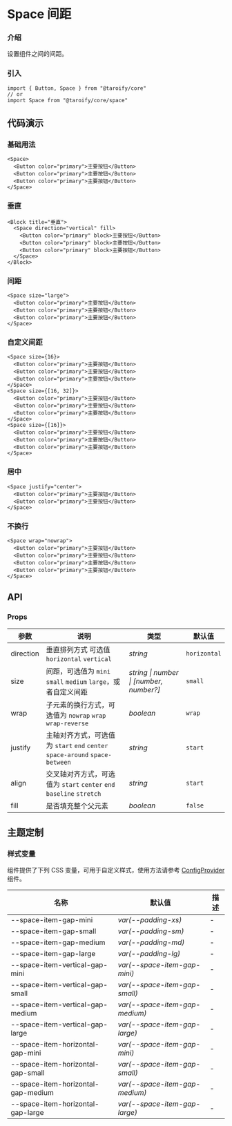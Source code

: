 # Space 间距

### 介绍

设置组件之间的间距。

### 引入

```tsx
import { Button, Space } from "@taroify/core"
// or
import Space from "@taroify/core/space"
```

## 代码演示

### 基础用法

```tsx
<Space>
  <Button color="primary">主要按钮</Button>
  <Button color="primary">主要按钮</Button>
  <Button color="primary">主要按钮</Button>
</Space>
```

### 垂直

```tsx
<Block title="垂直">
  <Space direction="vertical" fill>
    <Button color="primary" block>主要按钮</Button>
    <Button color="primary" block>主要按钮</Button>
    <Button color="primary" block>主要按钮</Button>
  </Space>
</Block>
```
### 间距

```tsx
<Space size="large">
  <Button color="primary">主要按钮</Button>
  <Button color="primary">主要按钮</Button>
  <Button color="primary">主要按钮</Button>
</Space>
```

### 自定义间距

```tsx
<Space size={16}>
  <Button color="primary">主要按钮</Button>
  <Button color="primary">主要按钮</Button>
  <Button color="primary">主要按钮</Button>
</Space>
<Space size={[16, 32]}>
  <Button color="primary">主要按钮</Button>
  <Button color="primary">主要按钮</Button>
  <Button color="primary">主要按钮</Button>
</Space>
<Space size={[16]}>
  <Button color="primary">主要按钮</Button>
  <Button color="primary">主要按钮</Button>
  <Button color="primary">主要按钮</Button>
</Space>
```

### 居中

```tsx
<Space justify="center">
  <Button color="primary">主要按钮</Button>
  <Button color="primary">主要按钮</Button>
</Space>
```

### 不换行

```tsx
<Space wrap="nowrap">
  <Button color="primary">主要按钮</Button>
  <Button color="primary">主要按钮</Button>
  <Button color="primary">主要按钮</Button>
  <Button color="primary">主要按钮</Button>
</Space>
```


## API

### Props

| 参数 | 说明 | 类型 | 默认值 |
| --- | --- | --- | --- |
| direction | 垂直排列方式 可选值 `horizontal` `vertical` | _string_ | `horizontal` |
| size | 间距，可选值为 `mini` `small` `medium` `large`，或者自定义间距 | _string \| number \| [number, number?]_ | `small` |
| wrap | 子元素的换行方式，可选值为 `nowrap` `wrap` `wrap-reverse` | _boolean_ | `wrap` |
| justify | 主轴对齐方式，可选值为 `start` `end` `center` `space-around` `space-between` | _string_ | `start` |
| align | 交叉轴对齐方式，可选值为 `start` `center` `end` `baseline` `stretch` | _string_ | `start` |
| fill | 是否填充整个父元素 | _boolean_ | `false` |

## 主题定制

### 样式变量

组件提供了下列 CSS 变量，可用于自定义样式，使用方法请参考 [ConfigProvider](/components/config-provider/) 组件。

| 名称                                 | 默认值                            | 描述  |
|------------------------------------|--------------------------------|-----|
| --space-item-gap-mini              | _var(--padding-xs)_            | -   |
| --space-item-gap-small             | _var(--padding-sm)_            | -   |
| --space-item-gap-medium            | _var(--padding-md)_            | -   |
| --space-item-gap-large             | _var(--padding-lg)_            | -   |
| --space-item-vertical-gap-mini     | _var(--space-item-gap-mini)_   | -   |
| --space-item-vertical-gap-small    | _var(--space-item-gap-small)_  | -   |
| --space-item-vertical-gap-medium   | _var(--space-item-gap-medium)_ | -   |
| --space-item-vertical-gap-large    | _var(--space-item-gap-large)_  | -   |
| --space-item-horizontal-gap-mini   | _var(--space-item-gap-mini)_   | -   |
| --space-item-horizontal-gap-small  | _var(--space-item-gap-small)_  | -   |
| --space-item-horizontal-gap-medium | _var(--space-item-gap-medium)_ | -   |
| --space-item-horizontal-gap-large  | _var(--space-item-gap-large)_  | -   |
